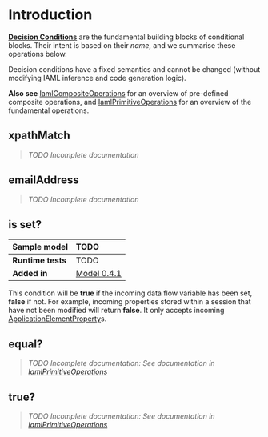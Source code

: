 # Introduction #

**[Decision Conditions](http://openiaml.org/model/DecisionCondition)** are the fundamental building blocks of conditional blocks. Their intent is based on their _name_, and we summarise these operations below.

Decision conditions have a fixed semantics and cannot be changed (without modifying IAML inference and code generation logic).

**Also see** [IamlCompositeOperations](IamlCompositeOperations.md) for an overview of pre-defined composite operations, and [IamlPrimitiveOperations](IamlPrimitiveOperations.md) for an overview of the fundamental operations.

## xpathMatch ##

> _TODO Incomplete documentation_

## emailAddress ##

> _TODO Incomplete documentation_

## is set? ##

| **Sample model** | TODO |
|:-----------------|:-----|
| **Runtime tests** | TODO |
| **Added in**     | [Model 0.4.1](Model0_5.md) |

This condition will be **true** if the incoming data flow variable has been set, **false** if not. For example, incoming properties stored within a session that have not been modified will return **false**. It only accepts incoming [ApplicationElementProperty](ApplicationElementProperty.md)s.

## equal? ##

> _TODO Incomplete documentation: See documentation in [IamlPrimitiveOperations](http://code.google.com/p/iaml/wiki/IamlPrimitiveOperations#equal?)_

## true? ##

> _TODO Incomplete documentation: See documentation in [IamlPrimitiveOperations](http://code.google.com/p/iaml/wiki/IamlPrimitiveOperations#true?)_

> 